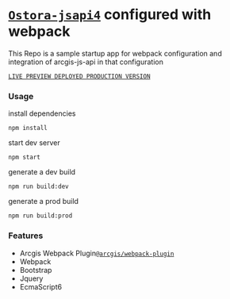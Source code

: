# [`Ostora-jsapi4`](https://github.com/azouaoui-med/ostora-jsapi4) configured with webpack

This Repo is a sample startup app for webpack configuration and integration of arcgis-js-api in that configuration

[`LIVE PREVIEW DEPLOYED PRODUCTION VERSION`](https://boualikamel.github.io/ostora-jsapi4-webpack/)

### Usage
install dependencies
```
npm install
```

start dev server
```
npm start
```
generate a dev build 
```
npm run build:dev
```
generate a prod build 
```
npm run build:prod
```

### Features 
* Arcgis Webpack Plugin[`@arcgis/webpack-plugin`](https://github.com/Esri/arcgis-webpack-plugin)
* Webpack
* Bootstrap
* Jquery
* EcmaScript6

